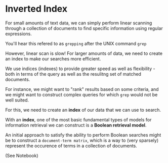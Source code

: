 # Inverted Index 

For small amounts of text data, we can simply perform linear scanning through a collection of documents to find specific information using regular expressions.

You'll hear this refered to as `grepping` after the UNIX command `grep`

However, linear scan is slow!  For larger amounts of data, we need to create an index to make our searches more efficient.

We use indices (indexes) to provide greater speed as well as flexibility - both in terms of the query as well as the resulitng set of matched documents.

For instance, we might want to "rank" results based on some criteria, and we might want to construct complex queries for which `grep` would not be well suited.

For this, we need to create an __index__ of our data that we can use to search.

With an __index__, one of the most basic fundamental types of models for information retrieval we can construct is a __Boolean retrieval model__.

An initial approach to satisfy the ability to perform Boolean searches might be to construct a `document-term matrix`, which is a way to (very sparsely) represent the occurence of terms in a collection of documents.

(See Notebook)